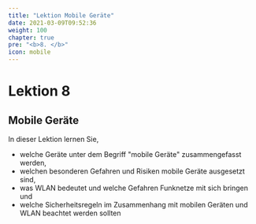 ```yaml
---
title: "Lektion Mobile Geräte"
date: 2021-03-09T09:52:36
weight: 100 
chapter: true
pre: "<b>8. </b>"
icon: mobile
---
```


# Lektion 8
## Mobile Geräte

In dieser Lektion lernen Sie,

- welche Geräte unter dem Begriff "mobile Geräte" zusammengefasst werden,
- welchen besonderen Gefahren und Risiken mobile Geräte ausgesetzt sind,
- was WLAN bedeutet und welche Gefahren Funknetze mit sich bringen und
- welche Sicherheitsregeln im Zusammenhang mit mobilen Geräten und WLAN beachtet werden sollten